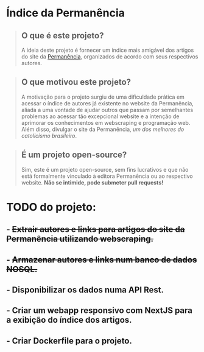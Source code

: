 # Índice da Permanência

> ## O que é este projeto?
> 
> A ideia deste projeto é fornecer um índice mais amigável dos artigos do site da   [Permanência](https://permanencia.org.br), organizados de acordo com seus respectivos autores.

> ## O que motivou este projeto?
>
> A motivação para o projeto surgiu de uma dificuldade prática em acessar o índice de autores já existente no website da Permanência, aliada a uma vontade de ajudar outros que passam por semelhantes problemas ao acessar tão excepcional website e a intenção de aprimorar os conhecimentos em webscraping e programação web. Além disso, divulgar o site da Permanência, *um dos melhores do catolicismo brasileiro*.

> ## É um projeto open-source?
>
> Sim, este é um projeto open-source, sem fins lucrativos e que não está formalmente vinculado à editora Permanência ou ao respectivo website. **Não se intimide, pode submeter pull requests!**


# TODO do projeto:

## - ~~Extrair autores e links para artigos do site da Permanência utilizando webscraping.~~
## - ~~Armazenar autores e links num banco de dados NOSQL.~~
## - Disponibilizar os dados numa API Rest.
## - Criar um webapp responsivo com NextJS para a exibição do índice dos artigos.
## - Criar Dockerfile para o projeto.

